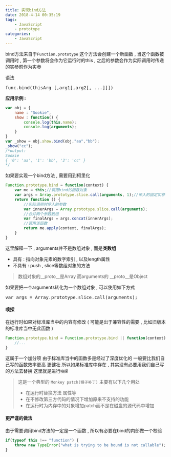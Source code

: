 ```yaml
---
title: 实现bind方法
date: 2018-4-14 00:35:19
tags: 
	- JavaScript
	- prototype
categories: 
	- JavaScript
---
```



bind方法来自于`Function.prototype`
这个方法会创建一个新函数 , 当这个函数被调用时 , 第一个参数将会作为它运行时的this , 之后的参数会作为实际调用时传递的实参前作为实参
<!-- more -->
语法
<pre>
func.bind(thisArg [,arg1[,arg2[, ...]]])
</pre>
**应用示例 :** 
```javascript
var obj = {
	name : "Sookie",
	show : function() {
		console.log(this.name);
		console.log(arguments);
	}
}
var _show = obj.show.bind(obj,"aa","bb");
_show("cc");
/*output:
Sookie
{ '0': 'aa', '1': 'bb', '2': 'cc' }
*/
```
如果要实现一个bind方法 , 需要用到柯里化
```javascript
Function.prototype.bind = function(context) {
	var me = this;//调用bind的函数对象
	var args = Array.prototype.slice.call(arguments, 1);//传入的固定实参
	return function () {
		//实际调用时传入的参数
		var innerArgs = Array.prototype.slice.call(arguments);
		//合并两个参数数组
		var finalArgs = args.concat(innerArgs);
		//调用该函数
		return me.apply(context, finalArgs);
	}
}
```
这里解释一下 , arguments并不是数组对象 , 而是**类数组**
+ 具有 : 指向对象元素的数字索引 , 以及length属性
+ 不具有 : push , slice等数组对象的方法

> 数组对象的\_\_proto\_\_是Array
而arguments的 \_\_proto\_\_是Object

如果要把一个arguments转化为一个数组对象 , 可以使用如下方式
<pre>
var args = Array.prototype.slice.call(arguments);
</pre>

#### 嗅探
在运行时如果对标准库当中的内容有修改
( 可能是出于兼容性的需要 , 比如旧版本的标准库当中无此函数 )
```javascript
Function.prototype.bind = Function.prototype.bind || function(context) {
	//...
}
```
这属于一个加分项
由于标准库当中的函数多是经过了深度优化的
一般要比我们自己写的函数效率更高 更健壮
所以如果标准库中存在 , 其实没有必要用我们自己写的方法去替换
这里就是进行`嗅探`
> 这是一个典型的 `Monkey patch(猴子补丁)`
> 主要有以下几个用处
> + 在运行时替换方法 属性等
> + 在不修改第三方代码的情况下增加原来不支持的功能
> + 在运行时为内存中的对象增加patch而不是在磁盘的源代码中增加

#### 更严谨的做法
由于需要调用bind方法的一定是一个函数 , 所以有必要在bind的内部做一个校验
```javascript
if(typeof this !== "function") {
	throw new TypeError("what is trying to be bound is not callable");
}
```
